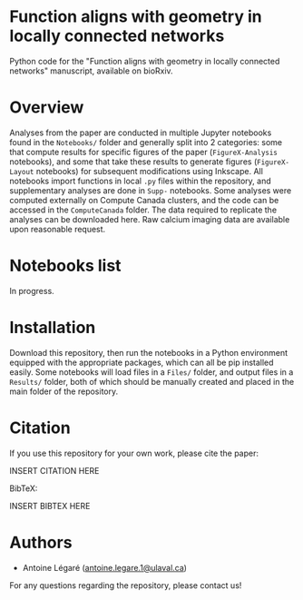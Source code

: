 # Function aligns with geometry in locally connected networks

Python code for the "Function aligns with geometry in locally connected networks" manuscript, available on bioRxiv.

# Overview

Analyses from the paper are conducted in multiple Jupyter notebooks found in the `Notebooks/` folder and generally split into 2 categories: some that compute results for specific figures of the paper (`FigureX-Analysis` notebooks), and some that take these results to generate figures (`FigureX-Layout` notebooks) for subsequent modifications using Inkscape. All notebooks import functions in local `.py` files within the repository, and supplementary analyses are done in `Supp-` notebooks. Some analyses were computed externally on Compute Canada clusters, and the code can be accessed in the `ComputeCanada` folder. The data required to replicate the analyses can be downloaded here. Raw calcium imaging data are available upon reasonable request.

# Notebooks list

In progress.

# Installation

Download this repository, then run the notebooks in a Python environment equipped with the appropriate packages, which can all be pip installed easily. Some notebooks will load files in a `Files/` folder, and output files in a `Results/` folder, both of which should be manually created and placed in the main folder of the repository.

# Citation

If you use this repository for your own work, please cite the paper:

INSERT CITATION HERE

BibTeX:

INSERT BIBTEX HERE

# Authors

- Antoine Légaré (antoine.legare.1@ulaval.ca)

For any questions regarding the repository, please contact us!
